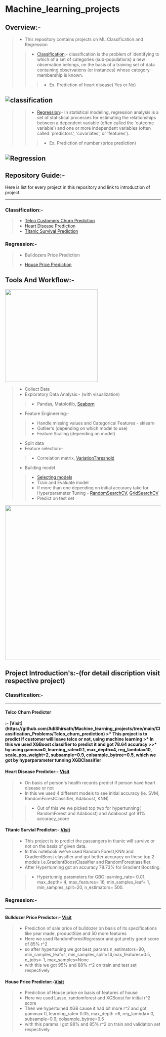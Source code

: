 # Machine_learning_projects

## Overview:-
>* This repository contains projects on ML Classification and Regression
>>* [Classification](https://en.wikipedia.org/wiki/Statistical_classification):-  classification is the problem of identifying to which of a set of categories (sub-populations) a new observation belongs, 
on the basis of a training set of data containing observations (or instances) whose category membership is known.
>>>* Ex. Prediction of heart disease( Yes or No)

![classification](https://user-images.githubusercontent.com/75840165/109419751-04d5c900-79f5-11eb-93b6-004d2875116b.png)
------------------------------------------------------------------

>>* [Regression](https://en.wikipedia.org/wiki/Regression_analysis):- In statistical modeling, regression analysis is a set of statistical processes for estimating the relationships between a dependent 
variable (often called the 'outcome variable') and one or more independent variables (often called 'predictors', 'covariates', or 'features').
>>>* Ex. Prediction of number (price prediction)

![Regression](https://user-images.githubusercontent.com/75840165/109419745-ff787e80-79f4-11eb-9f1d-55646eb0dce8.png)
--------------------------------------------------

## Repository Guide:-
Here is list for every project in this repository and link to introduction of project

--------------------------------------------------
### Classification:-
>* <a href='#Telco-churn'>Telco Customers Churn Prediction</a>
>* [Heart Disease Prediction](#heart-disease-predictor)
>* [Titanic Survival Prediction](#titanic-survial-predictor)

### Regression:-
>* <p id='Bulldozers'>Bulldozers Price Prediction<p>
>* [House Price Prediction](#house-price-predictor)

## Tools And Workflow:-

<img src="https://user-images.githubusercontent.com/75840165/109419228-72ccc100-79f2-11eb-82cf-f0b70930c5d2.jpg" height=300/>

>* Collect Data
>* Exploratory Data Analysis:- (with visualization)
>>* Pandas, Matplotlib, [Seaborn](https://seaborn.pydata.org/)
>* Feature Engineering:-
>>* Handle missing values and Categorical Features - sklearn
>>* Outlier's (depending on which model to use)
>>* Feature Scaling (depending on model)
>* Split data
>* Feature selection:-
>>* Correlation matrix, [VariationThreshold](https://scikit-learn.org/stable/modules/generated/sklearn.feature_selection.VarianceThreshold.html)
>* Building model 
>>* [Selecting models](https://scikit-learn.org/stable/tutorial/machine_learning_map/index.html)
>>* Train and Evaluate model
>>* If more than one depending on initial accuracy take for Hyperparameter Tuning - [RandomSearchCV](https://scikit-learn.org/stable/modules/generated/sklearn.model_selection.RandomizedSearchCV.html#sklearn.model_selection.RandomizedSearchCV), [GridSearchCV](https://scikit-learn.org/stable/modules/generated/sklearn.model_selection.GridSearchCV.html)
>>* Predict on test set
<img src="https://user-images.githubusercontent.com/75840165/109416819-79553b80-79e6-11eb-9b75-a0861894af1c.png" height=500, width=700/>

## Project Introduction's:-(for detail discription visit respective project)

### Classification:-
-----------------------------------------------
<h4 id='Telco-churn'>Telco Churn Predictor<h4>:- [Visit](https://github.com/AdiShirsath/Machine_learning_projects/tree/main/Classification_Problems/Telco_churn_prediction)
>* This project is to predict if customer will leave telco or not, using machine learning
>* In this we used XGBoost classifier to predict it and got 78.64 accuracy
>>* by using  gamma=0, learning_rate=0.1, max_depth=4, reg_lambda=10, scale_pos_weight=2, subsample=0.9, colsample_bytree=0.5, which we got by hyperparameter tunning XGBClassifier

#### Heart Disease Predictor:- [Visit](https://github.com/AdiShirsath/Machine_learning_projects/tree/main/Classification_Problems/Prediction_of_heart_disease)
>* On basis of person's health records predict if person have heart disease or not
>* In this we used 4 different models to see initial accuracy (ie. SVM, RandomForestClassifier, Adaboost, KNN)
>>* Out of this we we picked top two for hypertunning( RandomForest and Adaboost) and Adaboost got 91% accuracy_score

#### Titanic Survial Predictor:- [Visit](https://github.com/AdiShirsath/Machine_learning_projects/tree/main/Classification_Problems/Titanic_Survival_prediction)
>* This project is to predict the passangers in titanic will survive or not on the basis of given data.
>* In this notebook we've used Random Forest,KNN and GradientBoost classifier and got better accuracy on these top 2 models i.e.GradientBoostClassifier and RandomForestlassifier.
>* After Hypertunning got an accuracy 78.73% for Gradient Boosting.
>>* Hypertunnig parameters for GBC learning_rate= 0.01, max_depth= 4, max_features= 16, min_samples_leaf= 1, min_samples_split=20, n_estimators= 500.

### Regression:-
------------------------------------------------------------------
#### Bulldozer Price Predictor:- [Visit](https://github.com/AdiShirsath/Machine_learning_projects/tree/main/Regression_Problems/Bulldozers_price_prediction_project)
>* Prediction of sale price of bulldozer on basis of its specifications like year made, productSize and 50 more features 
>* Here we used RandomForestRegressor and got pretty good score of 85% r^2 
>* so after hypertuning we got best_params n_estimators=90, min_samples_leaf=1, min_samples_split=14,max_features=0.5, n_jobs=-1, max_samples=None 
>* with this we got 95% and 88% r^2 on train and test set respectively


#### House Price Predictor:-[Visit](https://github.com/AdiShirsath/Machine_learning_projects/tree/main/Regression_Problems/House_price_prediction)
>* Prediction of House price on basis of features of house
>* Here we used Lasso, randomforest and XGBoost for initial r^2 score
>* Then we hypertuined XGB cause it had bit more r^2 and got gamma= 0, learning_rate= 0.05, max_depth =6, reg_lambda= 0, subsample=0.9, colsample_bytree=0.5
>* with this params I got 98% and 85% r^2 on train and validation set respectively

